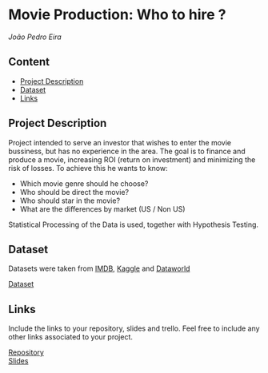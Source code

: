 # Movie Production: Who to hire ?
*João Pedro Eira*

## Content
- [Project Description](#project-description)
- [Dataset](#dataset)
- [Links](#links)

<a name="project-description"></a>

## Project Description
Project intended to serve an investor that wishes to enter the movie bussiness, but has no experience in the area.
The goal is to finance and produce a movie, increasing ROI (return on investment) and minimizing the risk of losses.
To achieve this he wants to know:
  - Which movie genre should  he choose?
  - Who should be direct the movie?
  - Who should star in the movie?
  - What are the differences by market (US / Non US)

Statistical Processing of the Data is used, together with Hypothesis Testing.

<a name="dataset"></a>

## Dataset
Datasets were taken from [IMDB](https://datasets.imdbws.com), [Kaggle](https://www.kaggle.com/rounakbanik/the-movies-dataset#movies_metadata.csv) and [Dataworld](https://data.world/eliasdabbas/boxofficemojo-alltime-domestic-data)

[Dataset]()


## Links
Include the links to your repository, slides and trello. Feel free to include any other links associated to your project.

[Repository](https://github.com/joaopbe/MovieInvestor)  
[Slides](https://github.com/joaopbe/MovieInvestor/blob/master/Presentation/Movie_Investor.pptx)  
